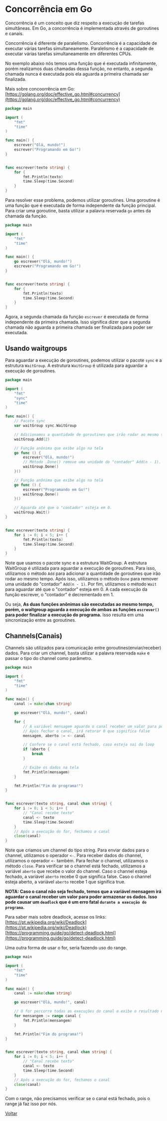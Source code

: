 # Concorrência em Go

Concorrência é um conceito que diz respeito a execução de tarefas simultâneas. Em Go, a concorrência é implementada através de goroutines e canais.

Concorrência é diferente de paralelismo. Concorrência é a capacidade de executar várias tarefas simultaneamente. Paralelismo é a capacidade de executar várias tarefas simultaneamente em diferentes CPUs.

No exemplo abaixo nós temos uma função que é executada infinitamente, porém realizamos duas chamadas dessa função, no entanto, a segunda chamada nunca é executada pois ela aguarda a primeira chamada ser finalizada.

Mais sobre concoorrência em Go: [https://golang.org/doc/effective_go.html#concurrency](https://golang.org/doc/effective_go.html#concurrency)

```go
package main

import (
	"fmt"
	"time"
)

func main() {
	escrever("Olá, mundo!")
	escrever("Programando em Go!")
}


func escrever(texto string) {
	for {
		fmt.Println(texto)
		time.Sleep(time.Second)
	}
}
```

Para resolver esse problema, podemos utilizar goroutines. Uma goroutine é uma função que é executada de forma independente da função principal. Para criar uma goroutine, basta utilizar a palavra reservada `go` antes da chamada da função.

```go
package main

import (
	"fmt"
	"time"
)

func main() {
	go escrever("Olá, mundo!")
	escrever("Programando em Go!")
}


func escrever(texto string) {
	for {
		fmt.Println(texto)
		time.Sleep(time.Second)
	}
}
```

Agora, a segunda chamada da função `escrever` é executada de forma independente da primeira chamada. Isso significa dizer que a segunda chamada não aguarda a primeira chamada ser finalizada para poder ser executada.

## Usando waitgroups

Para aguardar a execução de goroutines, podemos utilizar o pacote `sync` e a estrutura `WaitGroup`. A estrutura `WaitGroup` é utilizada para aguardar a execução de goroutines.

```go
package main

import (
	"fmt"
	"sync"
	"time"
)

func main() {
	// Pacote sync
	var waitGroup sync.WaitGroup

	// Adicionamos a quantidade de goroutines que irão rodar ao mesmo tempo.
	waitGroup.Add(2)

	// Função anônima que exibe algo na tela
	go func () {
		escrever("Olá, mundo!")
		// Método .Done() remove uma unidade do "contador" Add(n - 1).
		waitGroup.Done()
	}()

	// Função anônima que exibe algo na tela
	go func () {
		escrever("Programando em Go!")
		waitGroup.Done()
	}()

	// Aguarda até que o "contador" esteja em 0.
	waitGroup.Wait()
}


func escrever(texto string) {
	for i := 0; i < 5; i++ {
		fmt.Println(texto)
		time.Sleep(time.Second)
	}
}
```

Note que usamos o pacote sync e a estrutura WaitGroup. A estrutura WaitGroup é utilizada para aguardar a execução de goroutines. Para isso, utilizamos o método `Add` para adicionar a quantidade de goroutines que irão rodar ao mesmo tempo. Após isso, utilizamos o método `Done` para remover uma unidade do "contador" `Add(n - 1)`. Por fim, utilizamos o método `Wait` para aguardar até que o "contador" esteja em 0. A cada execução da função escrever, o "contador" é decrementado em 1.

Ou seja, **As duas funções anônimas são executadas ao mesmo tempo, porém, o waitgroup aguarda a execução de ambas as funções `escrever()` para poder finalizar a execução do programa.** Isso resulta em uma sincronização entre as goroutines.

## Channels(Canais)

Channels são utilizados para comunicação entre goroutines(enviar/receber) dados. Para criar um channel, basta utilizar a palavra reservada `make` e passar o tipo do channel como parâmetro.

```go
package main

import (
	"fmt"
	"time"
)

func main() {
	canal := make(chan string)

	go escrever("Olá, mundo!", canal)

	for {
		// A variável mensagem aguarda o canal receber um valor para poder armazenar os dados
		// Após fechar o canal, irá retorar 0 que significa false
		mensagem, aberto := <- canal

		// Confere se o canal está fechado, caso esteja sai do loop
		if !aberto {
			break
		}

		// Exibe os dados na tela
		fmt.Println(mensagem)
	}

	fmt.Println("Fim do programa!")
}


func escrever(texto string, canal chan string) {
	for i := 0; i < 5; i++ {
		// "Canal recebe texto"
		canal <- texto
		time.Sleep(time.Second)
	}
	// Após a execução do for, fechamos o canal
	close(canal)
}
```

Note que criamos um channel do tipo string. Para enviar dados para o channel, utilizamos o operador `<-`. Para receber dados do channel, utilizamos o operador `<-` também. Para fechar o channel, utilizamos o método `close`. Para verificar se o channel está fechado, utilizamos a variável `aberto` que recebe o valor do channel. Caso o channel esteja fechado, a variável `aberto` recebe 0 que significa false. Caso o channel esteja aberto, a variável `aberto` recebe 1 que significa true.

**NOTA: Caso o canal não seja fechado, temos que a variável mensagem irá aguardar o canal receber um valor para poder armazenar os dados. Isso pode causar um `deadlock` que é um erro fatal `durante a execução do programa`.**

Para saber mais sobre deadlock, acesse os links: <br> [https://pt.wikipedia.org/wiki/Deadlock](https://pt.wikipedia.org/wiki/Deadlock) <br>
[https://programming.guide/go/detect-deadlock.html](https://programming.guide/go/detect-deadlock.html)

Uma outra forma de usar o for, seria fazendo uso do range.

```go
package main

import (
	"fmt"
	"time"
)

func main() {
	canal := make(chan string)

	go escrever("Olá, mundo!", canal)

	// O for percorre todas as execuções do canal e exibe o resultado na tela.
	for mensangem := range canal {
		fmt.Println(mensangem)
	}

	fmt.Println("Fim do programa!")
}


func escrever(texto string, canal chan string) {
	for i := 0; i < 5; i++ {
		// "Canal recebe texto"
		canal <- texto
		time.Sleep(time.Second)
	}
	// Após a execução do for, fechamos o canal
	close(canal)
}
```

Com o range, não precisamos verificar se o canal está fechado, pois o range já faz isso por nós.



[Voltar](../README.md)
